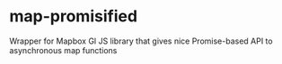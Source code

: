 # map-promisified
Wrapper for Mapbox Gl JS library that gives nice Promise-based API to asynchronous map functions
